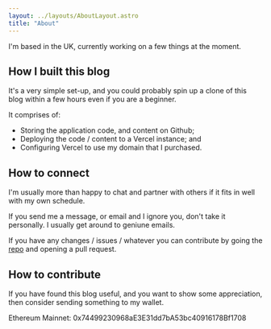 ```yaml
---
layout: ../layouts/AboutLayout.astro
title: "About"
---
```


I'm based in the UK, currently working on a few things at the moment.

## How I built this blog

It's a very simple set-up, and you could probably spin up a clone of this blog within a few hours even if you are a beginner.

It comprises of:

- Storing the application code, and content on Github;
- Deploying the code / content to a Vercel instance; and
- Configuring Vercel to use my domain that I purchased.

## How to connect

I'm usually more than happy to chat and partner with others if it fits in well with my own schedule.

If you send me a message, or email and I ignore you, don't take it personally. I usually get around to geniune emails.

If you have any changes / issues / whatever you can contribute by going the [repo](https://github.com/teepeethree/blog) and opening a pull request.

## How to contribute

If you have found this blog useful, and you want to show some appreciation, then consider sending something to my wallet.

Ethereum Mainnet: 0x74499230968aE3E31dd7bA53bc40916178Bf1708
